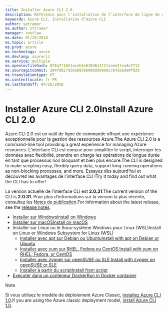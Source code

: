 ```yaml
---
title: Installer Azure CLI 2.0
description: Référence pour l’installation de l’interface de ligne de commande Azure 2.0
keywords: Azure CLI, Installation d’Azure CLI
author: sptramer
ms.author: sttramer
manager: routlaw
ms.date: 01/29/2018
ms.topic: article
ms.prod: azure
ms.technology: azure
ms.devlang: azurecli
ms.service: multiple
ms.openlocfilehash: 878a7f1621aceb1e610d611f1faaee2fea4e7712
ms.sourcegitcommit: 204fd027d3668959b98b936969ccb41eada0fd29
ms.translationtype: HT
ms.contentlocale: fr-FR
ms.lasthandoff: 04/16/2018
---
```

# <a name="install-azure-cli-20"></a><span data-ttu-id="75708-104">Installer Azure CLI 2.0</span><span class="sxs-lookup"><span data-stu-id="75708-104">Install Azure CLI 2.0</span></span>

<span data-ttu-id="75708-105">Azure CLI 2.0 est un outil de ligne de commande offrant une expérience exceptionnelle pour la gestion des ressources Azure.</span><span class="sxs-lookup"><span data-stu-id="75708-105">The Azure CLI 2.0 is a command-line tool providing a great experience for managing Azure resources.</span></span> <span data-ttu-id="75708-106">L’interface CLI est conçue pour simplifier le script, interroger les données avec flexibilité, prendre en charge les opérations de longue durée en tant que processus non bloquant et bien plus encore.</span><span class="sxs-lookup"><span data-stu-id="75708-106">The CLI is designed to make scripting easy, flexibly query data, support long-running operations as non-blocking processes, and more.</span></span> <span data-ttu-id="75708-107">Essayez dès aujourd’hui et découvrez les avantages de l’interface CLI !</span><span class="sxs-lookup"><span data-stu-id="75708-107">Try it today and find out what the CLI has to offer!</span></span>

<span data-ttu-id="75708-108">La version actuelle de l’interface CLI est __2.0.31__.</span><span class="sxs-lookup"><span data-stu-id="75708-108">The current version of the CLI is __2.0.31__.</span></span> <span data-ttu-id="75708-109">Pour plus d’informations sur la version la plus récente, consultez les [Notes de publication](release-notes-azure-cli.md).</span><span class="sxs-lookup"><span data-stu-id="75708-109">For information about the latest release, see the [release notes](release-notes-azure-cli.md).</span></span>

* [<span data-ttu-id="75708-110">Installer sur Windows</span><span class="sxs-lookup"><span data-stu-id="75708-110">Install on Windows</span></span>](install-azure-cli-windows.md)
* [<span data-ttu-id="75708-111">Installer sur macOS</span><span class="sxs-lookup"><span data-stu-id="75708-111">Install on macOS</span></span>](install-azure-cli-macos.md)
* <span data-ttu-id="75708-112">Installer sur Linux ou le Sous-système Windows pour Linux (WSL)</span><span class="sxs-lookup"><span data-stu-id="75708-112">Install on Linux or Windows Subsystem for Linux (WSL)</span></span>
  * [<span data-ttu-id="75708-113">Installer avec apt sur Debian ou Ubuntu</span><span class="sxs-lookup"><span data-stu-id="75708-113">Install with apt on Debian or Ubuntu</span></span>](install-azure-cli-apt.md)
  * [<span data-ttu-id="75708-114">Installer avec yum sur RHEL, Fedora ou CentOS </span><span class="sxs-lookup"><span data-stu-id="75708-114">Install with yum on RHEL, Fedora, or CentOS </span></span>](install-azure-cli-yum.md)
  * [<span data-ttu-id="75708-115">Installer avec zypper sur openSUSE ou SLE </span><span class="sxs-lookup"><span data-stu-id="75708-115">Install with zypper on openSUSE or SLE </span></span>](install-azure-cli-zypper.md)
  * [<span data-ttu-id="75708-116">Installer à partir du script</span><span class="sxs-lookup"><span data-stu-id="75708-116">Install from script</span></span>](install-azure-cli-linux.md)
* [<span data-ttu-id="75708-117">Exécuter dans un conteneur Docker</span><span class="sxs-lookup"><span data-stu-id="75708-117">Run in Docker container</span></span>](run-azure-cli-docker.md)

> [!NOTE]
> <span data-ttu-id="75708-118">Si vous utilisez le modèle de déploiement Azure Classic, [installez Azure CLI 1.0](install-cli-version-1.0.md).</span><span class="sxs-lookup"><span data-stu-id="75708-118">If you are using the Azure classic deployment model, [install Azure CLI 1.0](install-cli-version-1.0.md).</span></span>

